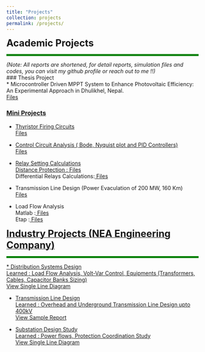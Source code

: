 ```yaml
---
title: "Projects"
collection: projects
permalink: /projects/
---
```



<span style="font-size: 25px; font-weight: bold;"> Academic Projects </span>
<hr style="border: 0; height: 5px; background-color: green;">
<span style="font-size: 14px;"><em>(Note: All reports are shortened, for detail reports, simulation files and codes, you can visit my github profile or reach out to me !!)</em></span>
<br>
### Thesis Project <br>
* Microcontroller Driven MPPT System to Enhance Photovoltaic Efficiency: An Experimental Approach in Dhulikhel, Nepal.
  <a href="../files/Mppt.pdf" target="_blank"> <br>
  Files <br>
    
### Mini Projects <br>
* Thyristor Firing Circuits
  <a href="../files/Thyristor Firing Circuits.pdf" target="_blank"> <br>
  Files <br>
* Control Circuit Analysis ( Bode, Nyquist plot and PID Controllers)
   <a href="../files/Analysis on Bode Bot, Nyquist Plot and PID Controller.pdf" target="_blank"> <br>
  Files <br>
  
* Relay Setting Calculations <br>
  Distance Protection :<a href="../files/Distance Protection.pdf" target="_blank"> Files </a><br>
  Differential Relays Calculations:<a href="../files/Differential Relays Settings Calculations.pdf" target="_blank"> Files</a><br>
  
* Transmission Line Design (Power Evaculation of 200 MW, 160 Km) <br>
  <a href="https://github.com/satishadhikari07/Transmission-Line-Design" target="_blank"> Files </a><br>
    
* Load Flow Analysis <br>
  Matlab :<a href="../files/Load Flow - Matlab Simulink.pdf" target="_blank"> Files </a> <br>
  Etap   :<a href="../files/LF-Etap.pdf" target="_blank"> Files<br>
  

<span style="font-size: 25px; font-weight: bold;"> Industry Projects (NEA Engineering Company) </span>
<hr style="border: 0; height: 5px; background-color: green;">
* Distribution Systems Design <br>
    Learned : Load Flow Analysis, Volt-Var Control, Equipments (Transformers, Cables, Capacitor Banks Sizing)
  <a href="../files/Report.pdf" target="_blank"> <br>
  View Single Line Diagram  <br>
  
* Transmission Line Design <br>
    Learned : Overhead and Underground Transmission Line Design upto 400kV
  <a href="../files/Desk Study Report Teku - Ratnapark.pdf" target="_blank"> <br>
  View Sample Report <br>

* Substation Design Study <br>
    Learned : Power flows, Protection Coordination Study
  <a href="../files/33 kV SLD.pdf" target="_blank"> <br>
  View Single Line Diagram <br>

  
 
